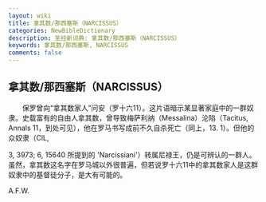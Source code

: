 ```yaml
---
layout: wiki
title: 拿其数/那西塞斯（NARCISSUS）
categories: NewBibleDictionary
description: 圣经新词典: 拿其数/那西塞斯（NARCISSUS）
keywords: 拿其数/那西塞斯, NARCISSUS
comments: false
---
```


## 拿其数/那西塞斯（NARCISSUS）

　　保罗曾向“拿其数家人”问安（罗十六11）。这片语暗示某显著家庭中的一群奴隶。史载富有的自由人拿其数，曾导致梅萨利纳（Messalina）沦陷（Tacitus, Annals 11，到处可见），他在罗马书写成前不久自杀死亡（同上，13. 1）。但他的众奴隶（ClL,

3, 3973; 6, 15640 所提到的 'Narcissiani'）转属尼禄王，仍是可辨认的一群人。虽然，拿其数这名字在罗马城以外很普遍，但若说罗十六11中的拿其数家人是这群奴隶中的基督徒分子，是大有可能的。

A.F.W.








